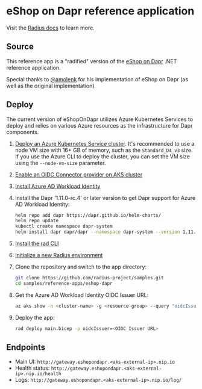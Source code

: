 # eShop on Dapr reference application

Visit the [Radius docs](https://docs.radapp.io/tutorials/eshop/) to learn more.

## Source

This reference app is a "radified" version of the [eShop on Dapr](https://github.com/dotnet-architecture/eShopOnDapr) .NET reference application.

Special thanks to [@amolenk](https://github.com/amolenk) for his implementation of eShop on Dapr (as well as the original implementation).

## Deploy

The current version of eShopOnDapr utilizes Azure Kubernetes Services to deploy and relies on various Azure resources as the infrastructure for Dapr components.

1. [Deploy an Azure Kubernetes Service cluster](https://learn.microsoft.com/en-us/azure/aks/learn/quick-kubernetes-deploy-cli). It's recommended to use a node VM size with 16+ GB of memory, such as the `Standard_D4_v3` size. If you use the Azure CLI to deploy the cluster, you can set the VM size using the `--node-vm-size` parameter.

1. [Enable an OIDC Connector provider on AKS cluster](https://learn.microsoft.com/en-us/azure/aks/use-oidc-issuer)

1. [Install Azure AD Workload Identity](https://azure.github.io/azure-workload-identity/docs/installation.html)

1. Install the Dapr '1.11.0-rc.4' or later version to get Dapr support for Azure AD Workload Identity:

   ```bash
   helm repo add dapr https://dapr.github.io/helm-charts/
   helm repo update
   kubectl create namespace dapr-system
   helm install dapr dapr/dapr --namespace dapr-system --version 1.11.0-rc.4
   ```

1. [Install the rad CLI](https://docs.radapp.io/getting-started/)

1. [Initialize a new Radius environment](https://docs.radapp.io/getting-started/)

1. Clone the repository and switch to the app directory:

   ```bash
   git clone https://github.com/radius-project/samples.git
   cd samples/reference-apps/eshop-dapr
   ```

1. Get the Azure AD Workload Identity OIDC Issuer URL:

   ```bash
   az aks show -n <cluster-name> -g <resource-group> --query "oidcIssuerProfile.issuerUrl" -otsv
   ```

1. Deploy the app:

   ```bash
   rad deploy main.bicep -p oidcIssuer=<OIDC Issuer URL>
   ```

## Endpoints

- Main UI: `http://gateway.eshopondapr.<aks-external-ip>.nip.io`
- Health status: `http://gateway.eshopondapr.<aks-external-ip>.nip.io/health`
- Logs: `http://gateway.eshopondapr.<aks-external-ip>.nip.io/log/`
